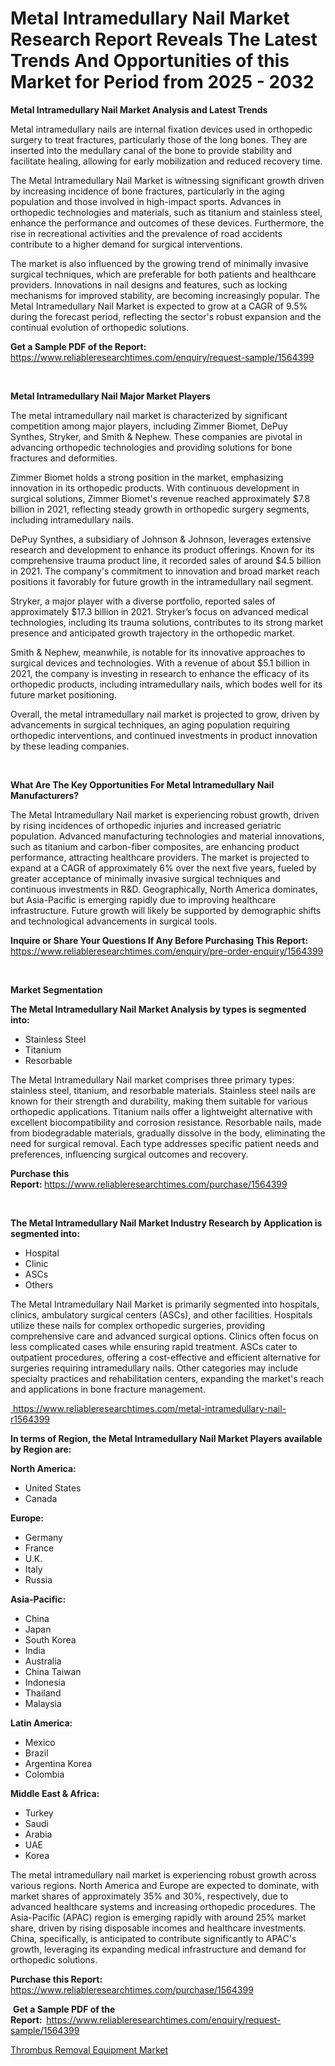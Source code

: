 <p><h1>Metal Intramedullary Nail Market Research Report Reveals The Latest Trends And Opportunities of this Market for Period from 2025 - 2032</h1></p><p><strong>Metal Intramedullary Nail Market Analysis and Latest Trends</strong></p>
<p><p>Metal intramedullary nails are internal fixation devices used in orthopedic surgery to treat fractures, particularly those of the long bones. They are inserted into the medullary canal of the bone to provide stability and facilitate healing, allowing for early mobilization and reduced recovery time.</p><p>The Metal Intramedullary Nail Market is witnessing significant growth driven by increasing incidence of bone fractures, particularly in the aging population and those involved in high-impact sports. Advances in orthopedic technologies and materials, such as titanium and stainless steel, enhance the performance and outcomes of these devices. Furthermore, the rise in recreational activities and the prevalence of road accidents contribute to a higher demand for surgical interventions.</p><p>The market is also influenced by the growing trend of minimally invasive surgical techniques, which are preferable for both patients and healthcare providers. Innovations in nail designs and features, such as locking mechanisms for improved stability, are becoming increasingly popular. The Metal Intramedullary Nail Market is expected to grow at a CAGR of 9.5% during the forecast period, reflecting the sector's robust expansion and the continual evolution of orthopedic solutions.</p></p>
<p><strong>Get a Sample PDF of the Report:&nbsp;</strong> <a href="https://www.reliableresearchtimes.com/enquiry/request-sample/1564399?utm_campaign=2203&utm_medium=2&utm_source=Github&utm_content=ia&utm_term=04032025&utm_id=metal-intramedullary-nail">https://www.reliableresearchtimes.com/enquiry/request-sample/1564399</a></p>
<p>&nbsp;</p>
<p><strong>Metal Intramedullary Nail Major Market Players</strong></p>
<p><p>The metal intramedullary nail market is characterized by significant competition among major players, including Zimmer Biomet, DePuy Synthes, Stryker, and Smith & Nephew. These companies are pivotal in advancing orthopedic technologies and providing solutions for bone fractures and deformities.</p><p>Zimmer Biomet holds a strong position in the market, emphasizing innovation in its orthopedic products. With continuous development in surgical solutions, Zimmer Biomet's revenue reached approximately $7.8 billion in 2021, reflecting steady growth in orthopedic surgery segments, including intramedullary nails.</p><p>DePuy Synthes, a subsidiary of Johnson & Johnson, leverages extensive research and development to enhance its product offerings. Known for its comprehensive trauma product line, it recorded sales of around $4.5 billion in 2021. The company's commitment to innovation and broad market reach positions it favorably for future growth in the intramedullary nail segment.</p><p>Stryker, a major player with a diverse portfolio, reported sales of approximately $17.3 billion in 2021. Stryker’s focus on advanced medical technologies, including its trauma solutions, contributes to its strong market presence and anticipated growth trajectory in the orthopedic market.</p><p>Smith & Nephew, meanwhile, is notable for its innovative approaches to surgical devices and technologies. With a revenue of about $5.1 billion in 2021, the company is investing in research to enhance the efficacy of its orthopedic products, including intramedullary nails, which bodes well for its future market positioning.</p><p>Overall, the metal intramedullary nail market is projected to grow, driven by advancements in surgical techniques, an aging population requiring orthopedic interventions, and continued investments in product innovation by these leading companies.</p></p>
<p>&nbsp;</p>
<p><strong>What Are The Key Opportunities For Metal Intramedullary Nail Manufacturers?</strong></p>
<p><p>The Metal Intramedullary Nail market is experiencing robust growth, driven by rising incidences of orthopedic injuries and increased geriatric population. Advanced manufacturing technologies and material innovations, such as titanium and carbon-fiber composites, are enhancing product performance, attracting healthcare providers. The market is projected to expand at a CAGR of approximately 6% over the next five years, fueled by greater acceptance of minimally invasive surgical techniques and continuous investments in R&D. Geographically, North America dominates, but Asia-Pacific is emerging rapidly due to improving healthcare infrastructure. Future growth will likely be supported by demographic shifts and technological advancements in surgical tools.</p></p>
<p><strong>Inquire or Share Your Questions If Any Before Purchasing This Report:</strong> <a href="https://www.reliableresearchtimes.com/enquiry/pre-order-enquiry/1564399?utm_campaign=2203&utm_medium=2&utm_source=Github&utm_content=ia&utm_term=04032025&utm_id=metal-intramedullary-nail">https://www.reliableresearchtimes.com/enquiry/pre-order-enquiry/1564399</a></p>
<p>&nbsp;</p>
<p><strong>Market Segmentation</strong></p>
<p><strong>The Metal Intramedullary Nail Market Analysis by types is segmented into:</strong></p>
<p><ul><li>Stainless Steel</li><li>Titanium</li><li>Resorbable</li></ul></p>
<p><p>The Metal Intramedullary Nail market comprises three primary types: stainless steel, titanium, and resorbable materials. Stainless steel nails are known for their strength and durability, making them suitable for various orthopedic applications. Titanium nails offer a lightweight alternative with excellent biocompatibility and corrosion resistance. Resorbable nails, made from biodegradable materials, gradually dissolve in the body, eliminating the need for surgical removal. Each type addresses specific patient needs and preferences, influencing surgical outcomes and recovery.</p></p>
<p><strong>Purchase this Report:&nbsp;</strong><a href="https://www.reliableresearchtimes.com/purchase/1564399?utm_campaign=2203&utm_medium=2&utm_source=Github&utm_content=ia&utm_term=04032025&utm_id=metal-intramedullary-nail">https://www.reliableresearchtimes.com/purchase/1564399</a></p>
<p>&nbsp;</p>
<p><strong>The Metal Intramedullary Nail Market Industry Research by Application is segmented into:</strong></p>
<p><ul><li>Hospital</li><li>Clinic</li><li>ASCs</li><li>Others</li></ul></p>
<p><p>The Metal Intramedullary Nail Market is primarily segmented into hospitals, clinics, ambulatory surgical centers (ASCs), and other facilities. Hospitals utilize these nails for complex orthopedic surgeries, providing comprehensive care and advanced surgical options. Clinics often focus on less complicated cases while ensuring rapid treatment. ASCs cater to outpatient procedures, offering a cost-effective and efficient alternative for surgeries requiring intramedullary nails. Other categories may include specialty practices and rehabilitation centers, expanding the market's reach and applications in bone fracture management.</p></p>
<p><a href="https://www.reliableresearchtimes.com/metal-intramedullary-nail-r1564399?utm_campaign=2203&utm_medium=2&utm_source=Github&utm_content=ia&utm_term=04032025&utm_id=metal-intramedullary-nail">&nbsp;https://www.reliableresearchtimes.com/metal-intramedullary-nail-r1564399</a></p>
<p><strong>In terms of Region, the Metal Intramedullary Nail Market Players available by Region are:</strong></p>
<p>
    <p> <strong> North America: </strong>
        <ul>
            <li>United States</li>
            <li>Canada</li>
        </ul>
        </p> 
    <p> <strong> Europe: </strong>
        <ul>
            <li>Germany</li>
            <li>France</li>
            <li>U.K.</li>
            <li>Italy</li>
            <li>Russia</li>
        </ul>
        </p> 
    <p> <strong> Asia-Pacific: </strong>
        <ul>
            <li>China</li>
            <li>Japan</li>
            <li>South Korea</li>
            <li>India</li>
            <li>Australia</li>
            <li>China Taiwan</li>
            <li>Indonesia</li>
            <li>Thailand</li>
            <li>Malaysia</li>
        </ul>
        </p> 
    <p> <strong> Latin America: </strong>
        <ul>
            <li>Mexico</li>
            <li>Brazil</li>
            <li>Argentina Korea</li>
            <li>Colombia</li>
        </ul>
        </p> 
    <p> <strong> Middle East & Africa: </strong>
        <ul>
            <li>Turkey</li>
            <li>Saudi</li>
            <li>Arabia</li>
            <li>UAE</li>
            <li>Korea</li>
        </ul>
    </p>
    </p>
<p><p>The metal intramedullary nail market is experiencing robust growth across various regions. North America and Europe are expected to dominate, with market shares of approximately 35% and 30%, respectively, due to advanced healthcare systems and increasing orthopedic procedures. The Asia-Pacific (APAC) region is emerging rapidly with around 25% market share, driven by rising disposable incomes and healthcare investments. China, specifically, is anticipated to contribute significantly to APAC's growth, leveraging its expanding medical infrastructure and demand for orthopedic solutions.</p></p>
<p><strong>Purchase this Report: </strong><a href="https://www.reliableresearchtimes.com/purchase/1564399?utm_campaign=2203&utm_medium=2&utm_source=Github&utm_content=ia&utm_term=04032025&utm_id=metal-intramedullary-nail">https://www.reliableresearchtimes.com/purchase/1564399</a></p>
<p>&nbsp;<strong>Get a Sample PDF of the Report:&nbsp;&nbsp;</strong><a href="https://www.reliableresearchtimes.com/enquiry/request-sample/1564399?utm_campaign=2203&utm_medium=2&utm_source=Github&utm_content=ia&utm_term=04032025&utm_id=metal-intramedullary-nail">https://www.reliableresearchtimes.com/enquiry/request-sample/1564399</a></p>
<p><strong></strong></p>
<p><p><a href="https://github.com/HobertDavis43/Market-Research-Report-List-1/blob/main/thrombus-removal-equipment-market.md?utm_campaign=2203&utm_medium=2&utm_source=Github&utm_content=ia&utm_term=04032025&utm_id=metal-intramedullary-nail">Thrombus Removal Equipment Market</a></p></p>